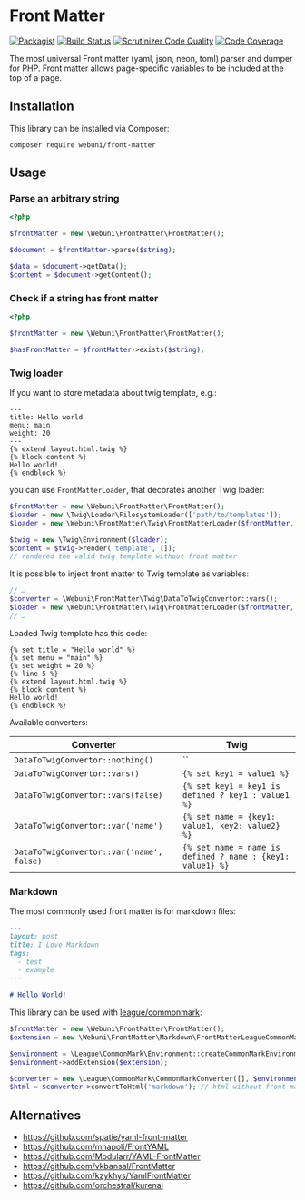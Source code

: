 Front Matter
============

[![Packagist](https://img.shields.io/packagist/v/webuni/front-matter.svg?style=flat-square)](https://packagist.org/packages/webuni/front-matter)
[![Build Status](https://img.shields.io/github/workflow/status/webuni/front-matter/Tests/master.svg?style=flat-square)](https://github.com/webuni/front-matter/actions?query=workflow%3ATests+branch%3Amaster)
[![Scrutinizer Code Quality](https://scrutinizer-ci.com/g/webuni/front-matter/badges/quality-score.png?b=master)](https://scrutinizer-ci.com/g/webuni/front-matter/?branch=master)
[![Code Coverage](https://scrutinizer-ci.com/g/webuni/front-matter/badges/coverage.png?b=master)](https://scrutinizer-ci.com/g/webuni/front-matter/?branch=master)

The most universal Front matter (yaml, json, neon, toml) parser and dumper for PHP.
Front matter allows page-specific variables to be included at the top of a page.

Installation
------------

This library can be installed via Composer:

    composer require webuni/front-matter

Usage
-----

### Parse an arbitrary string

```php
<?php

$frontMatter = new \Webuni\FrontMatter\FrontMatter();

$document = $frontMatter->parse($string);

$data = $document->getData();
$content = $document->getContent();
```

### Check if a string has front matter

```php
<?php

$frontMatter = new \Webuni\FrontMatter\FrontMatter();

$hasFrontMatter = $frontMatter->exists($string);
```

### Twig loader

If you want to store metadata about twig template, e.g.:

```twig
---
title: Hello world
menu: main
weight: 20
---
{% extend layout.html.twig %}
{% block content %}
Hello world!
{% endblock %}
```

you can use `FrontMatterLoader`, that decorates another Twig loader:

```php
$frontMatter = new \Webuni\FrontMatter\FrontMatter();
$loader = new \Twig\Loader\FilesystemLoader(['path/to/templates']);
$loader = new \Webuni\FrontMatter\Twig\FrontMatterLoader($frontMatter, $loader);

$twig = new \Twig\Environment($loader);
$content = $twig->render('template', []);
// rendered the valid twig template without front matter
```

It is possible to inject front matter to Twig template as variables:

```php
// …
$converter = \Webuni\FrontMatter\Twig\DataToTwigConvertor::vars();
$loader = new \Webuni\FrontMatter\Twig\FrontMatterLoader($frontMatter, $loader, $converter);
// …
```

Loaded Twig template has this code:

```twig
{% set title = "Hello world" %}
{% set menu = "main" %}
{% set weight = 20 %}
{% line 5 %}
{% extend layout.html.twig %}
{% block content %}
Hello world!
{% endblock %}
```

Available converters:

| Converter                                 | Twig                                                       |
| ----------------------------------------- | ---------------------------------------------------------- |
| `DataToTwigConvertor::nothing()`          | ``                                                         |
| `DataToTwigConvertor::vars()`             | `{% set key1 = value1 %}`                                  |
| `DataToTwigConvertor::vars(false)`        | `{% set key1 = key1 is defined ? key1 : value1 %}`         |
| `DataToTwigConvertor::var('name')`        | `{% set name = {key1: value1, key2: value2} %}`            |
| `DataToTwigConvertor::var('name', false)` | `{% set name = name is defined ? name : {key1: value1} %}` |

### Markdown

The most commonly used front matter is for markdown files:

```markdown
---
layout: post
title: I Love Markdown
tags:
  - test
  - example
---

# Hello World!
```

This library can be used with [league/commonmark](https://commonmark.thephpleague.com/):

```php
$frontMatter = new \Webuni\FrontMatter\FrontMatter();
$extension = new \Webuni\FrontMatter\Markdown\FrontMatterLeagueCommonMarkExtension($frontMatter);

$environment = \League\CommonMark\Environment::createCommonMarkEnvironment();
$environment->addExtension($extension);

$converter = new \League\CommonMark\CommonMarkConverter([], $environment);
$html = $converter->convertToHtml('markdown'); // html without front matter
```

Alternatives
------------

- https://github.com/spatie/yaml-front-matter
- https://github.com/mnapoli/FrontYAML
- https://github.com/Modularr/YAML-FrontMatter
- https://github.com/vkbansal/FrontMatter
- https://github.com/kzykhys/YamlFrontMatter
- https://github.com/orchestral/kurenai
